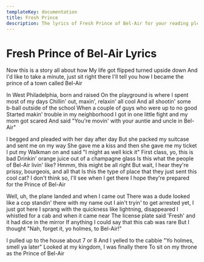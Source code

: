 ```yaml
---
templateKey: documentation
title: Fresh Prince
description: The lyrics of Fresh Prince of Bel-Air for your reading pleasure
---
```


# Fresh Prince of Bel-Air Lyrics

Now this is a story all about how
My life got flipped turned upside down
And I'd like to take a minute, just sit right there
I'll tell you how I became the prince of a town called Bel-Air

In West Philadelphia, born and raised
On the playground is where I spent most of my days
Chillin' out, maxin', relaxin' all cool
And all shootin' some b-ball outside of the school
When a couple of guys who were up to no good
Started makin' trouble in my neighborhood
I got in one little fight and my mom got scared
And said "You're movin' with your auntie and uncle in Bel-Air"

I begged and pleaded with her day after day
But she packed my suitcase and sent me on my way
She gave me a kiss and then she gave me my ticket
I put my Walkman on and said "I might as well kick it"
First class, yo, this is bad
Drinkin' orange juice out of a champagne glass
Is this what the people of Bel-Air livin' like?
Hmmm, this might be all right
But wait, I hear they're prissy, bourgeois, and all that
Is this the type of place that they just sent this cool cat?
I don't think so, I'll see when I get there
I hope they're prepared for the Prince of Bel-Air

Well, uh, the plane landed and when I came out
There was a dude looked like a cop standin' there with my name out
I ain't tryin' to get arrested yet, I just got here
I sprang with the quickness like lightning, disappeared
I whistled for a cab and when it came near
The license plate said 'Fresh' and it had dice in the mirror
If anything I could say that this cab was rare
But I thought "Nah, forget it, yo holmes, to Bel-Air!"

I pulled up to the house about 7 or 8
And I yelled to the cabbie "Yo holmes, smell ya later"
Looked at my kingdom, I was finally there
To sit on my throne as the Prince of Bel-Air
